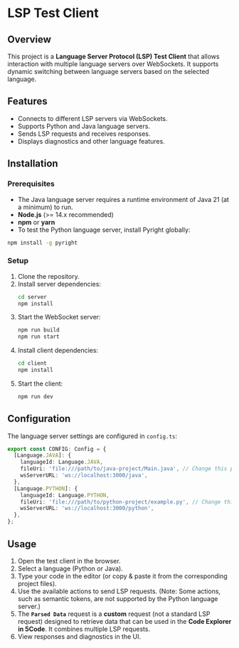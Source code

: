 # LSP Test Client

## Overview

This project is a **Language Server Protocol (LSP) Test Client** that allows interaction with multiple language servers over WebSockets. It supports dynamic switching between language servers based on the selected language.

## Features

- Connects to different LSP servers via WebSockets.
- Supports Python and Java language servers.
- Sends LSP requests and receives responses.
- Displays diagnostics and other language features.

## Installation

### Prerequisites

- The Java language server requires a runtime environment of Java 21 (at a minimum) to run.
- **Node.js** (>= 14.x recommended)
- **npm** or **yarn**
- To test the Python language server, install Pyright globally:

```sh
npm install -g pyright
```

### Setup

1. Clone the repository.
2. Install server dependencies:
   ```sh
   cd server
   npm install
   ```
3. Start the WebSocket server:
   ```sh
   npm run build
   npm run start
   ```
4. Install client dependencies:
   ```sh
   cd client
   npm install
   ```
5. Start the client:
   ```sh
   npm run dev
   ```

## Configuration

The language server settings are configured in `config.ts`:

```ts
export const CONFIG: Config = {
  [Language.JAVA]: {
    languageId: Language.JAVA,
    fileUri: 'file:///path/to/java-project/Main.java', // Change this path
    wsServerURL: 'ws://localhost:3000/java',
  },
  [Language.PYTHON]: {
    languageId: Language.PYTHON,
    fileUri: 'file:///path/to/python-project/example.py', // Change this path
    wsServerURL: 'ws://localhost:3000/python',
  },
};
```

## Usage

1. Open the test client in the browser.
2. Select a language (Python or Java).
3. Type your code in the editor (or copy & paste it from the corresponding project files).
4. Use the available actions to send LSP requests. (Note: Some actions, such as semantic tokens, are not supported by the Python language server.)
5. The **`Parsed Data`** request is a **custom** request (not a standard LSP request) designed to retrieve data that can be used in the **Code Explorer in 5Code**. It combines multiple LSP requests.
6. View responses and diagnostics in the UI.
